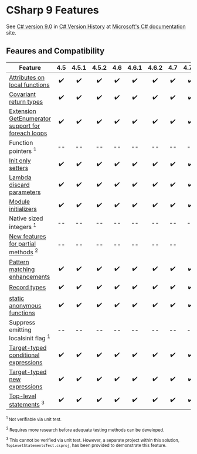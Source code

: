 ﻿# CSharp 9 Features

See [C# version 9.0](https://learn.microsoft.com/en-us/dotnet/csharp/whats-new/csharp-version-history?source=recommendations#c-version-9) in [C# Version History](https://learn.microsoft.com/en-us/dotnet/csharp/whats-new/csharp-version-history) at [Microsoft's C# documentation](https://learn.microsoft.com/en-us/dotnet/csharp/) site.

## Feaures and Compatibility

Feature                                          |4.5 |4.5.1|4.5.2|4.6 |4.6.1|4.6.2|4.7|4.7.1|4.7.2|4.8
-------------------------------------------------|:--:|:---:|:---:|:--:|:---:|:---:|:--:|:--:|:--:|:--:
[Attributes on local functions](https://learn.microsoft.com/en-us/dotnet/csharp/language-reference/proposals/csharp-9.0/local-function-attributes)                    |✔️  |✔️   |✔️    |✔️  |✔️  |✔️    |✔️   |✔️  |✔️  |✔️
[Covariant return types](https://learn.microsoft.com/en-us/dotnet/csharp/language-reference/proposals/csharp-9.0/covariant-returns)                           |✔️  |✔️   |✔️    |✔️  |✔️  |✔️    |✔️   |✔️  |✔️  |✔️
[Extension GetEnumerator support for foreach loops](https://learn.microsoft.com/en-us/dotnet/csharp/language-reference/proposals/csharp-9.0/extension-getenumerator)|✔️  |✔️   |✔️    |✔️  |✔️  |✔️    |✔️   |✔️  |✔️  |✔️
Function pointers <sup>1</sup>                                |--  |--   |--    |--  |--  |--    |--   |--  |--  |--
[Init only setters](https://learn.microsoft.com/en-us/dotnet/csharp/whats-new/csharp-9#init-only-setters)                                |✔️  |✔️   |✔️    |✔️  |✔️  |✔️    |✔️   |✔️  |✔️  |✔️
[Lambda discard parameters](https://learn.microsoft.com/en-us/dotnet/csharp/language-reference/proposals/csharp-9.0/lambda-discard-parameters)                        |✔️  |✔️   |✔️    |✔️  |✔️  |✔️    |✔️   |✔️  |✔️  |✔️
[Module initializers](https://learn.microsoft.com/en-us/dotnet/csharp/language-reference/proposals/csharp-9.0/module-initializers)                              |✔️  |✔️   |✔️    |✔️  |✔️  |✔️    |✔️   |✔️  |✔️  |✔️
Native sized integers <sup>1</sup>                            |--  |--   |--    |--  |--  |--    |--   |--  |--  |--
[New features for partial methods](https://learn.microsoft.com/en-us/dotnet/csharp/language-reference/proposals/csharp-9.0/extending-partial-methods) <sup>2</sup>                 |--  |--   |--    |--  |--  |--    |--  
[Pattern matching enhancements](https://learn.microsoft.com/en-us/dotnet/csharp/whats-new/csharp-9#pattern-matching-enhancements)                    |✔️  |✔️   |✔️    |✔️  |✔️  |✔️    |✔️   |✔️  |✔️  |✔️
[Record types](https://learn.microsoft.com/en-us/dotnet/csharp/whats-new/csharp-9#record-types)                                    |✔️  |✔️   |✔️    |✔️  |✔️  |✔️    |✔️   |✔️  |✔️  |✔️
[static anonymous functions](https://learn.microsoft.com/en-us/dotnet/csharp/language-reference/proposals/csharp-9.0/static-anonymous-functions)                       |✔️  |✔️   |✔️    |✔️  |✔️  |✔️    |✔️   |✔️  |✔️  |✔️
Suppress emitting localsinit flag <sup>1</sup>                |--  |--   |--    |--  |--  |--    |--   |--  |--  |--
[Target-typed conditional expressions](https://learn.microsoft.com/en-us/dotnet/csharp/language-reference/proposals/csharp-9.0/target-typed-conditional-expression)             |✔️  |✔️   |✔️    |✔️  |✔️  |✔️    |✔️   |✔️  |✔️  |✔️
[Target-typed new expressions](https://learn.microsoft.com/en-us/dotnet/csharp/language-reference/proposals/csharp-9.0/target-typed-new)                     |✔️  |✔️   |✔️    |✔️  |✔️  |✔️    |✔️   |✔️  |✔️  |✔️
[Top-level statements](https://learn.microsoft.com/en-us/dotnet/csharp/whats-new/csharp-9#top-level-statements) <sup>3</sup>                             |✔️  |✔️   |✔️    |✔️  |✔️  |✔️    |✔️   |✔️  |✔️  |✔️
                                                                                               
<div style="font-size: smaller;">   

<sup>1</sup> Not verifiable via unit test.</sup>

<sup>2</sup> Requires more research before adequate testing methods can be developed.

<sup>3</sup> This cannot be verified via unit test. However, a separate project within this solution, `TopLevelStatementsTest.csproj`, has been provided to demonstrate this feature.

</div>

<div style="display: none">

❔✔️❌

</div>